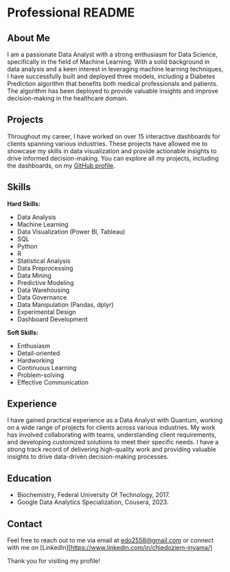 # Professional README

## About Me

I am a passionate Data Analyst with a strong enthusiasm for Data Science, specifically in the field of Machine Learning. With a solid background in data analysis and a keen interest in leveraging machine learning techniques, I have successfully built and deployed three models, including a Diabetes Prediction algorithm that benefits both medical professionals and patients. The algorithm has been deployed to provide valuable insights and improve decision-making in the healthcare domain.

## Projects

Throughout my career, I have worked on over 15 interactive dashboards for clients spanning various industries. These projects have allowed me to showcase my skills in data visualization and provide actionable insights to drive informed decision-making. You can explore all my projects, including the dashboards, on my [GitHub profile](https://github.com/DoziemMetrics).

## Skills

**Hard Skills:**

- Data Analysis
- Machine Learning
- Data Visualization (Power BI, Tableau)
- SQL
- Python
- R
- Statistical Analysis
- Data Preprocessing
- Data Mining
- Predictive Modeling
- Data Warehousing
- Data Governance
- Data Manipulation (Pandas, dplyr)
- Experimental Design
- Dashboard Development

**Soft Skills:**

- Enthusiasm
- Detail-oriented
- Hardworking
- Continuous Learning
- Problem-solving
- Effective Communication

## Experience

I have gained practical experience as a Data Analyst with Quantum, working on a wide range of projects for clients across various industries. My work has involved collaborating with teams, understanding client requirements, and developing customized solutions to meet their specific needs. I have a strong track record of delivering high-quality work and providing valuable insights to drive data-driven decision-making processes.

## Education

- Biochemistry, Federal University Of Technology, 2017.
- Google Data Analytics Specialization, Cousera, 2023.

## Contact

Feel free to reach out to me via email at edo2558@gmail.com or connect with me on [LinkedIn][https://www.linkedin.com/in/chiedoziem-inyama/]

Thank you for visiting my profile!

<!---
DoziemMetrics/DoziemMetrics is a ✨ special ✨ repository because its `README.md` (this file) appears on your GitHub profile.
You can click the Preview link to take a look at your changes.
--->

